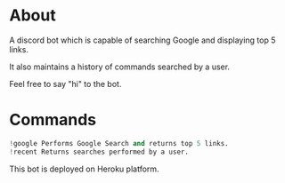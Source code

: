 # About

A discord bot which is capable of searching Google and displaying top 5 links.

It also maintains a history of commands searched by a user.

Feel free to say "hi" to the bot.

# Commands

```python
!google Performs Google Search and returns top 5 links.
!recent Returns searches performed by a user.
```

This bot is deployed on Heroku platform.